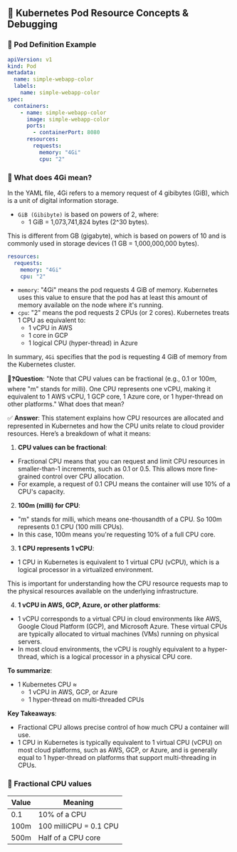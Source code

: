 ## 📘 Kubernetes Pod Resource Concepts & Debugging

### 🧱 Pod Definition Example
```yaml
apiVersion: v1
kind: Pod
metadata:
  name: simple-webapp-color
  labels:
    name: simple-webapp-color
spec:
  containers:
    - name: simple-webapp-color
      image: simple-webapp-color
      ports:
        - containerPort: 8080
      resources:
        requests:
          memory: "4Gi"
          cpu: "2"
```

### 🧠 What does 4Gi mean?
In the YAML file, 4Gi refers to a memory request of 4 gibibytes (GiB), which is a unit of digital information storage.  
  * `GiB (Gibibyte)` is based on powers of 2, where:
    * 1 GiB = 1,073,741,824 bytes (2^30 bytes).

This is different from GB (gigabyte), which is based on powers of 10 and is commonly used in storage devices (1 GB = 1,000,000,000 bytes).


```yaml
resources:
  requests:
    memory: "4Gi"
    cpu: "2"
```

* `memory`: "4Gi" means the pod requests 4 GiB of memory. Kubernetes uses this value to ensure that the pod has at least this amount of memory available on the node where it's running.
* `cpu`: "2" means the pod requests 2 CPUs (or 2 cores). Kubernetes treats 1 CPU as equivalent to:  
  - 1 vCPU in AWS  
  - 1 core in GCP  
  - 1 logical CPU (hyper-thread) in Azure

In summary, `4Gi` specifies that the pod is requesting 4 GiB of memory from the Kubernetes cluster.

🤔❓**Question**: "Note that CPU values can be fractional (e.g., 0.1 or 100m, where "m" stands for milli). One CPU represents one vCPU, making it equivalent to 1 AWS vCPU, 1 GCP core, 1 Azure core, or 1 hyper-thread on other platforms." What does that mean?

✅ **Answer**:
This statement explains how CPU resources are allocated and represented in Kubernetes and how the CPU units relate to cloud provider resources.
Here’s a breakdown of what it means:

1. **CPU values can be fractional**:
* Fractional CPU means that you can request and limit CPU resources in smaller-than-1 increments, such as 0.1 or 0.5. This allows more fine-grained control over CPU allocation.
* For example, a request of 0.1 CPU means the container will use 10% of a CPU's capacity.

2. **100m (milli) for CPU**:  
* "m" stands for milli, which means one-thousandth of a CPU. So 100m represents 0.1 CPU (100 milli CPUs).
* In this case, 100m means you're requesting 10% of a full CPU core.

3. **1 CPU represents 1 vCPU**:
* 1 CPU in Kubernetes is equivalent to 1 virtual CPU (vCPU), which is a logical processor in a virtualized environment.

This is important for understanding how the CPU resource requests map to the physical resources available on the underlying infrastructure.

4. **1 vCPU in AWS, GCP, Azure, or other platforms**:
* 1 vCPU corresponds to a virtual CPU in cloud environments like AWS, Google Cloud Platform (GCP), and Microsoft Azure. These virtual CPUs are typically allocated to virtual machines (VMs) running on physical servers.
* In most cloud environments, the vCPU is roughly equivalent to a hyper-thread, which is a logical processor in a physical CPU core.

**To summarize**:  
* 1 Kubernetes CPU ≈
    - 1 vCPU in AWS, GCP, or Azure
    - 1 hyper-thread on multi-threaded CPUs

**Key Takeaways**:
* Fractional CPU allows precise control of how much CPU a container will use.
* 1 CPU in Kubernetes is typically equivalent to 1 virtual CPU (vCPU) on most cloud platforms, such as AWS, GCP, or Azure, and is generally equal to 1 hyper-thread on platforms that support multi-threading in CPUs.


### 🧮 Fractional CPU values
| Value  | Meaning               |
|--------|-----------------------|
| 0.1    | 10% of a CPU          |
| 100m   | 100 milliCPU = 0.1 CPU|
| 500m   | Half of a CPU core    |